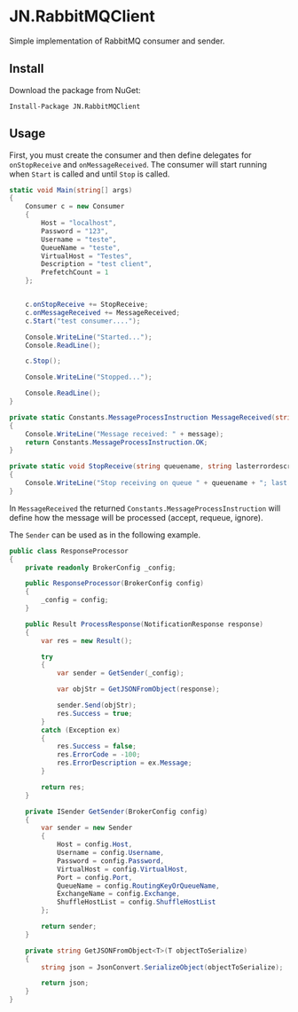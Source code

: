 # JN.RabbitMQClient
Simple implementation of RabbitMQ consumer and sender.

## Install
Download the package from NuGet:

`Install-Package JN.RabbitMQClient`

## Usage
First, you must create the consumer and then define delegates for `onStopReceive` and `onMessageReceived`. The consumer will start running when `Start` is called and until `Stop` is called.

```csharp
static void Main(string[] args)
{
    Consumer c = new Consumer
    {
        Host = "localhost",
        Password = "123",
        Username = "teste",
        QueueName = "teste",
        VirtualHost = "Testes",
        Description = "test client",
        PrefetchCount = 1
    };


    c.onStopReceive += StopReceive;
    c.onMessageReceived += MessageReceived;
    c.Start("test consumer....");

    Console.WriteLine("Started...");
    Console.ReadLine();

    c.Stop();

    Console.WriteLine("Stopped...");

    Console.ReadLine();
}

private static Constants.MessageProcessInstruction MessageReceived(string message, string sourcequeuename, long firsterrortimestamp, string consumerdescription)
{
    Console.WriteLine("Message received: " + message);
    return Constants.MessageProcessInstruction.OK;
}

private static void StopReceive(string queuename, string lasterrordescription, string consumerdescription)
{
    Console.WriteLine("Stop receiving on queue " + queuename + "; last error: " + lasterrordescription);
}

```

In `MessageReceived` the returned `Constants.MessageProcessInstruction` will define how the message will be processed (accept, requeue, ignore).

The `Sender` can be used as in the following example.

```csharp
public class ResponseProcessor
{
	private readonly BrokerConfig _config;

	public ResponseProcessor(BrokerConfig config)
	{
		_config = config;
	}

	public Result ProcessResponse(NotificationResponse response)
	{
		var res = new Result();

		try
		{
			var sender = GetSender(_config);

			var objStr = GetJSONFromObject(response);

			sender.Send(objStr);
			res.Success = true;
		}
		catch (Exception ex)
		{
			res.Success = false;
			res.ErrorCode = -100;
			res.ErrorDescription = ex.Message;
		}

		return res;
	}

	private ISender GetSender(BrokerConfig config)
	{
		var sender = new Sender
		{
			Host = config.Host,
			Username = config.Username,
			Password = config.Password,
			VirtualHost = config.VirtualHost,
			Port = config.Port,
			QueueName = config.RoutingKeyOrQueueName,
			ExchangeName = config.Exchange,
			ShuffleHostList = config.ShuffleHostList
		};

		return sender;
	}

	private string GetJSONFromObject<T>(T objectToSerialize)
	{
		string json = JsonConvert.SerializeObject(objectToSerialize);

		return json;
	}
}

```


